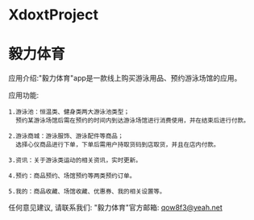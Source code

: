 # XdoxtProject
# 毅力体育

  应用介绍:"毅力体育"app是一款线上购买游泳用品、预约游泳场馆的应用。

  应用功能:

    1.游泳池：恒温类、健身类两大游泳池类型；
      预约某游泳场馆后需在预约的时间内到达游泳场馆进行消费使用，并在结束后进行付款。
  
    2.游泳商城：游泳服饰、游泳配件等商品；
      选择心仪商品进行下单，下单后需用户持取货码到店取货，并且在店内付款。
  
    3.资讯：关于游泳类运动的相关资讯，实时更新。
    
    4.预约：商品预约、场馆预约等两类预约订单。
  
    5.我的：商品收藏、场馆收藏、优惠券、我的相关设置等。
       
  任何意见建议, 请联系我们: 
  "毅力体育"官方邮箱: qow8f3@yeah.net
